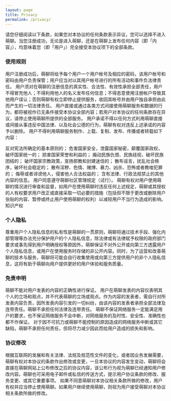 ```yaml
---
layout: page
title: Privacy
permalink: /privacy/
---
```


请您仔细阅读以下条款，如果您对本协议的任何条款表示异议，您可以选择不进入萌聊。当您注册成功，无论是进入萌聊，还是在萌聊上发布任何内容（即「内容」），均意味着您（即「用户」）完全接受本协议项下的全部条款。

### 使用规则

用户注册成功后，萌聊将给予每个用户一个用户帐号及相应的密码，该用户帐号和密码由用户负责保管；用户应当对以其用户帐号进行的所有活动和事件负法律责任。
用户须对在萌聊的注册信息的真实性、合法性、有效性承担全部责任，用户不得冒充他人；不得利用他人的名义发布任何信息；不得恶意使用注册帐户导致其他用户误认；否则萌聊有权立即停止提供服务，收回其帐号并由用户独自承担由此而产生的一切法律责任。
用户直接或通过各类方式间接使用萌聊服务和数据的行为，都将被视作已无条件接受本协议全部内容；若用户对本协议的任何条款存在异议，请停止使用萌聊所提供的全部服务。
用户承诺不得以任何方式利用萌聊直接或间接从事违反中国法律、以及社会公德的行为，萌聊有权对违反上述承诺的内容予以删除。
用户不得利用萌聊服务制作、上载、复制、发布、传播或者转载如下内容：

反对宪法所确定的基本原则的；
危害国家安全，泄露国家秘密，颠覆国家政权，破坏国家统一的；
损害国家荣誉和利益的；
煽动民族仇恨、民族歧视，破坏民族团结的；
破坏国家宗教政策，宣扬邪教和封建迷信的；
散布谣言，扰乱社会秩序，破坏社会稳定的；
散布淫秽、色情、赌博、暴力、凶杀、恐怖或者教唆犯罪的；
侮辱或者诽谤他人，侵害他人合法权益的；
含有法律、行政法规禁止的其他内容的信息。
用户同意遵守萌聊社区管理规定（试行）。
萌聊有权对用户使用萌聊的情况进行审查和监督，如用户在使用萌聊时违反任何上述规定，萌聊或其授权的人有权要求用户改正或直接采取一切必要的措施（包括但不限于更改或删除用户张贴的内容、暂停或终止用户使用萌聊的权利）以减轻用户不当行为造成的影响。
知识产权


### 个人隐私

尊重用户个人隐私信息的私有性是萌聊的一贯原则，萌聊将通过技术手段、强化内部管理等办法充分保护用户的个人隐私信息，除法律或有法律赋予权限的政府部门要求或事先得到用户明确授权等原因外，萌聊保证不对外公开或向第三方透露用户个人隐私信息，或用户在使用服务时存储的非公开内容。同时，为了运营和改善萌聊的技术与服务，萌聊将可能会自行收集使用或向第三方提供用户的非个人隐私信息，这将有助于萌聊向用户提供更好的用户体验和服务质量。


### 免责申明

萌聊不能对用户发表的内容的正确性进行保证。
用户在萌聊发表的内容仅表明其个人的立场和观点，并不代表萌聊的立场或观点。作为内容的发表者，需自行对所发表内容负责，因所发表内容引发的一切纠纷，由该内容的发表者承担全部法律及连带责任。萌聊不承担任何法律及连带责任。
萌聊不保证网络服务一定能满足用户的要求，也不保证网络服务不会中断，对网络服务的及时性、安全性、准确性也都不作保证。
对于因不可抗力或萌聊不能控制的原因造成的网络服务中断或其它缺陷，萌聊不承担任何责任，但将尽力减少因此而给用户造成的损失和影响。


### 协议修改

根据互联网的发展和有关法律、法规及规范性文件的变化，或者因业务发展需要，萌聊有权对本协议的条款作出修改或变更，一旦本协议的内容发生变动，萌聊将会直接在萌聊网站上公布修改之后的协议内容，该公布行为视为萌聊已经通知用户修改内容。萌聊也可采用电子邮件或私信的传送方式，提示用户协议条款的修改、服务变更、或其它重要事项。
如果不同意萌聊对本协议相关条款所做的修改，用户有权并应当停止使用萌聊。如果用户继续使用萌聊，则视为用户接受萌聊对本协议相关条款所做的修改。
